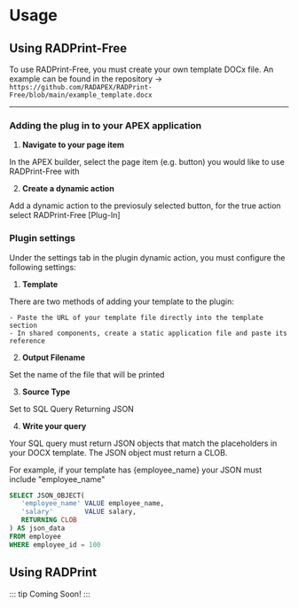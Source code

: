 # Usage

## Using RADPrint-Free

To use RADPrint-Free, you must create your own template DOCx file. An example can be found in the repository -> `https://github.com/RADAPEX/RADPrint-Free/blob/main/example_template.docx`

---

### Adding the plug in to your APEX application

1. **Navigate to your page item**

In the APEX builder, select the page item (e.g. button) you would like to use RADPrint-Free with

2. **Create a dynamic action**

Add a dynamic action to the previosuly selected button, for the true action select RADPrint-Free [Plug-In]
 
### Plugin settings

Under the settings tab in the plugin dynamic action, you must configure the following settings:

1. **Template**

There are two methods of adding your template to the plugin:

    - Paste the URL of your template file directly into the template section
    - In shared components, create a static application file and paste its reference

2. **Output Filename**

Set the name of the file that will be printed

3. **Source Type**

Set to SQL Query Returning JSON

4. **Write your query**
 
Your SQL query must return JSON objects that match the placeholders in your DOCX template. The JSON object must return a CLOB.

For example, if your template has {employee_name} your JSON must include "employee_name"

```sql
SELECT JSON_OBJECT(
   'employee_name' VALUE employee_name,
   'salary'        VALUE salary,
   RETURNING CLOB
) AS json_data
FROM employee
WHERE employee_id = 100
```

## Using RADPrint

::: tip
Coming Soon!
:::
